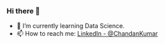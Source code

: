 ### Hi there 👋
- 🌱 I’m currently learning Data Science.
- 📫 How to reach me: [LinkedIn - @ChandanKumar](@https://www.linkedin.com/in/chandan-kumar-ck111/)
<!--
**Chandan220698/Chandan220698** is a ✨ _special_ ✨ repository because its `README.md` (this file) appears on your GitHub profile.

Here are some ideas to get you started:

- 🔭 I’m currently working on ...
- 🌱 I’m currently learning ...
- 👯 I’m looking to collaborate on ...
- 🤔 I’m looking for help with ...
- 💬 Ask me about ...
- 📫 How to reach me: ...
- 😄 Pronouns: ...
- ⚡ Fun fact: ...
-->
